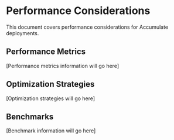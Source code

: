 # Performance Considerations

This document covers performance considerations for Accumulate deployments.

## Performance Metrics

[Performance metrics information will go here]

## Optimization Strategies

[Optimization strategies will go here]

## Benchmarks

[Benchmark information will go here]
